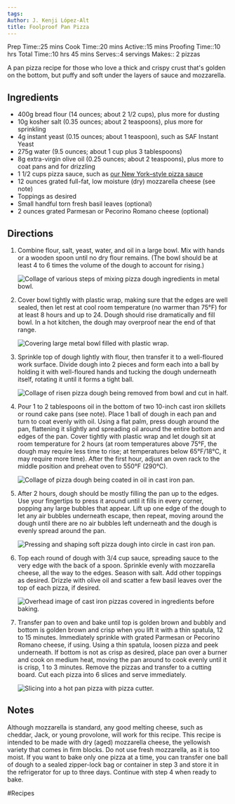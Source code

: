 ```yaml
---
tags: 
Author: J. Kenji López-Alt
title: Foolproof Pan Pizza
---
```


Prep Time::25 mins
Cook Time::20 mins
Active::15 mins
Proofing Time::10 hrs
Total Time::10 hrs 45 mins
Serves::4 servings
Makes:: 2 pizzas

A pan pizza recipe for those who love a thick and crispy crust that's golden on the bottom, but puffy and soft under the layers of sauce and mozzarella.

## Ingredients

- 400g bread flour (14 ounces; about 2 1/2 cups), plus more for dusting
- 10g kosher salt (0.35 ounces; about 2 teaspoons), plus more for sprinkling
- 4g instant yeast (0.15 ounces; about 1 teaspoon), such as SAF Instant Yeast
- 275g water (9.5 ounces; about 1 cup plus 3 tablespoons)
- 8g extra-virgin olive oil (0.25 ounces; about 2 teaspoons), plus more to coat pans and for drizzling
- 1 1/2 cups pizza sauce, such as [our New York–style pizza sauce](https://www.seriouseats.com/new-york-style-pizza-sauce)
- 12 ounces grated full-fat, low moisture (dry) mozzarella cheese (see note)
- Toppings as desired
- Small handful torn fresh basil leaves (optional)
- 2 ounces grated Parmesan or Pecorino Romano cheese (optional)
## Directions

1. Combine flour, salt, yeast, water, and oil in a large bowl. Mix with hands or a wooden spoon until no dry flour remains. (The bowl should be at least 4 to 6 times the volume of the dough to account for rising.)
    
    ![Collage of various steps of mixing pizza dough ingredients in metal bowl.](https://www.seriouseats.com/thmb/tVxkjFE5Udv_nn_bP84tGS2xJA0=/1500x0/filters:no_upscale():max_bytes(150000):strip_icc():format(webp)/__opt__aboutcom__coeus__resources__content_migration__serious_eats__seriouseats.com__2019__04__20190319-cast-iron-pan-pizza-reshoot-vicky-wasik-mixing-dough-3-3657ba6992b94cd0a66976987ce8e088.jpg)
    
2. Cover bowl tightly with plastic wrap, making sure that the edges are well sealed, then let rest at cool room temperature (no warmer than 75°F) for at least 8 hours and up to 24. Dough should rise dramatically and fill bowl. In a hot kitchen, the dough may overproof near the end of that range.
    
    ![Covering large metal bowl filled with plastic wrap.](https://www.seriouseats.com/thmb/zQmQwoYwctYq7vGzW4qYpVIJ2b0=/1500x0/filters:no_upscale():max_bytes(150000):strip_icc():format(webp)/__opt__aboutcom__coeus__resources__content_migration__serious_eats__seriouseats.com__2019__04__20190319-cast-iron-pan-pizza-reshoot-vicky-wasik-21-36b60d13fb41404ea6e743a170d5876a.jpg)
    
3. Sprinkle top of dough lightly with flour, then transfer it to a well-floured work surface. Divide dough into 2 pieces and form each into a ball by holding it with well-floured hands and tucking the dough underneath itself, rotating it until it forms a tight ball.
    
    ![Collage of risen pizza dough being removed from bowl and cut in half.](https://www.seriouseats.com/thmb/OL-pndXHaeoKLY884ElQ4PGGidI=/1500x0/filters:no_upscale():max_bytes(150000):strip_icc():format(webp)/__opt__aboutcom__coeus__resources__content_migration__serious_eats__seriouseats.com__2019__04__20190319-cast-iron-pan-pizza-reshoot-vicky-wasik-mixing-dough2-1debf07520244379abf82d21b147b44b.jpg)
    
4. Pour 1 to 2 tablespoons oil in the bottom of two 10-inch cast iron skillets or round cake pans (see note). Place 1 ball of dough in each pan and turn to coat evenly with oil. Using a flat palm, press dough around the pan, flattening it slightly and spreading oil around the entire bottom and edges of the pan. Cover tightly with plastic wrap and let dough sit at room temperature for 2 hours (at room temperatures above 75°F, the dough may require less time to rise; at temperatures below 65°F/18°C, it may require more time). After the first hour, adjust an oven rack to the middle position and preheat oven to 550°F (290°C).
    
    ![Collage of pizza dough being coated in oil in cast iron pan.](https://www.seriouseats.com/thmb/tiLNnKaEnH2wXx-zVFkBwZyjP9o=/1500x0/filters:no_upscale():max_bytes(150000):strip_icc():format(webp)/__opt__aboutcom__coeus__resources__content_migration__serious_eats__seriouseats.com__2019__04__20190319-cast-iron-pan-pizza-reshoot-vicky-wasik-dough-after-proof-in-pan-dd34865625f74f7786ea5df5406dbed8.jpg)
    
5. After 2 hours, dough should be mostly filling the pan up to the edges. Use your fingertips to press it around until it fills in every corner, popping any large bubbles that appear. Lift up one edge of the dough to let any air bubbles underneath escape, then repeat, moving around the dough until there are no air bubbles left underneath and the dough is evenly spread around the pan.
    
    ![Pressing and shaping soft pizza dough into circle in cast iron pan.](https://www.seriouseats.com/thmb/-2C7zbFXmkQTdrc7gwUhyi6D1Hs=/1500x0/filters:no_upscale():max_bytes(150000):strip_icc():format(webp)/__opt__aboutcom__coeus__resources__content_migration__serious_eats__seriouseats.com__2019__04__20190319-cast-iron-pan-pizza-reshoot-vicky-wasik-22-c13f19c1b7954675968c6927cda5af94.jpg)
    
6. Top each round of dough with 3/4 cup sauce, spreading sauce to the very edge with the back of a spoon. Sprinkle evenly with mozzarella cheese, all the way to the edges. Season with salt. Add other toppings as desired. Drizzle with olive oil and scatter a few basil leaves over the top of each pizza, if desired.
    
    ![Overhead image of cast iron pizzas covered in ingredients before baking.](https://www.seriouseats.com/thmb/he7EeAnaN1YFY9N26RDRQiqzji0=/1500x0/filters:no_upscale():max_bytes(150000):strip_icc():format(webp)/__opt__aboutcom__coeus__resources__content_migration__serious_eats__seriouseats.com__2019__04__20190319-cast-iron-pan-pizza-reshoot-vicky-wasik-26-81b95935cda44f56a070ad6d72765274.jpg)
    
7. Transfer pan to oven and bake until top is golden brown and bubbly and bottom is golden brown and crisp when you lift it with a thin spatula, 12 to 15 minutes. Immediately sprinkle with grated Parmesan or Pecorino Romano cheese, if using. Using a thin spatula, loosen pizza and peek underneath. If bottom is not as crisp as desired, place pan over a burner and cook on medium heat, moving the pan around to cook evenly until it is crisp, 1 to 3 minutes. Remove the pizzas and transfer to a cutting board. Cut each pizza into 6 slices and serve immediately.
    
    ![Slicing into a hot pan pizza with pizza cutter.](https://www.seriouseats.com/thmb/cCQzNb0kP4KXmoE-UPS9JmapNkw=/1500x0/filters:no_upscale():max_bytes(150000):strip_icc():format(webp)/__opt__aboutcom__coeus__resources__content_migration__serious_eats__seriouseats.com__2019__04__20190319-cast-iron-pan-pizza-reshoot-vicky-wasik-33-998265a30fd94eaaa6413118bb74ddff.jpg)


## Notes

Although mozzarella is standard, any good melting cheese, such as cheddar, Jack, or young provolone, will work for this recipe. This recipe is intended to be made with dry (aged) mozzarella cheese, the yellowish variety that comes in firm blocks. Do not use fresh mozzarella, as it is too moist. If you want to bake only one pizza at a time, you can transfer one ball of dough to a sealed zipper-lock bag or container in step 3 and store it in the refrigerator for up to three days. Continue with step 4 when ready to bake.

#Recipes
